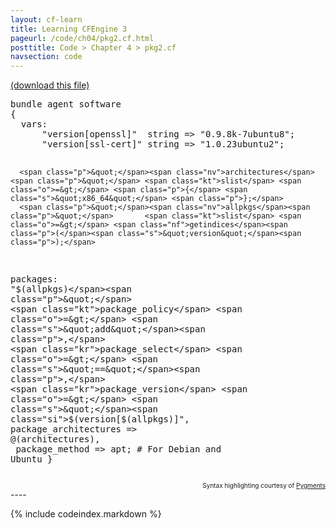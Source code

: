 ```yaml
---
layout: cf-learn
title: Learning CFEngine 3
pageurl: /code/ch04/pkg2.cf.html
posttitle: Code > Chapter 4 > pkg2.cf
navsection: code
---
```


[(download this file)](https://raw.github.com/zzamboni/cf-learn.info/master/src/ch04/pkg2.cf)

<div class="highlight"><pre><span class="k">bundle</span> <span class="k">agent</span> <span class="nf">software</span>
<span class="p">{</span>
  <span class="kd">vars</span><span class="p">:</span>
      <span class="p">&quot;</span><span class="nv">version[openssl]</span><span class="p">&quot;</span>  <span class="kt">string</span> <span class="o">=&gt;</span> <span class="s">&quot;0.9.8k-7ubuntu8&quot;</span><span class="p">;</span>
      <span class="p">&quot;</span><span class="nv">version[ssl-cert]</span><span class="p">&quot;</span> <span class="kt">string</span> <span class="o">=&gt;</span> <span class="s">&quot;1.0.23ubuntu2&quot;</span><span class="p">;</span>

      <span class="p">&quot;</span><span class="nv">architectures</span><span class="p">&quot;</span> <span class="kt">slist</span> <span class="o">=&gt;</span> <span class="p">{</span> <span class="s">&quot;x86_64&quot;</span> <span class="p">};</span>
      <span class="p">&quot;</span><span class="nv">allpkgs</span><span class="p">&quot;</span>       <span class="kt">slist</span> <span class="o">=&gt;</span> <span class="nf">getindices</span><span class="p">(</span><span class="s">&quot;version&quot;</span><span class="p">);</span>

  <span class="kd">packages</span><span class="p">:</span>
      <span class="p">&quot;</span><span class="nv">$(allpkgs)</span><span class="p">&quot;</span> 
      <span class="kt">package_policy</span> <span class="o">=&gt;</span> <span class="s">&quot;add&quot;</span><span class="p">,</span>
      <span class="kr">package_select</span> <span class="o">=&gt;</span> <span class="s">&quot;==&quot;</span><span class="p">,</span>
      <span class="kr">package_version</span> <span class="o">=&gt;</span> <span class="s">&quot;</span><span class="si">$(version[$(allpkgs)]&quot;,</span>
<span class="si">      package_architectures =&gt; @</span><span class="err">(</span><span class="si">architectures)</span><span class="s">,</span>
<span class="s">      package_method =&gt; apt;   # For Debian and Ubuntu</span>
<span class="s">}</span>
</pre></div>

<div align="right"><font size="-2">Syntax highlighting courtesy of <a href="http://blog.zzamboni.org/cfengine3-lexer-for-pygments">Pygments</a></font></div>
----

{% include codeindex.markdown %}
